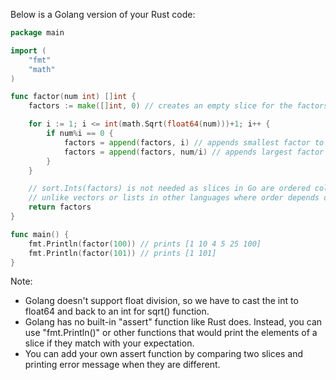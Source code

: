  Below is a Golang version of your Rust code:

```go
package main

import (
	"fmt"
	"math"
)

func factor(num int) []int {
	factors := make([]int, 0) // creates an empty slice for the factors of the number

	for i := 1; i <= int(math.Sqrt(float64(num)))+1; i++ {
		if num%i == 0 {
			factors = append(factors, i) // appends smallest factor to factors
			factors = append(factors, num/i) // appends largest factor to factors
		}
	}

	// sort.Ints(factors) is not needed as slices in Go are ordered collections 
	// unlike vectors or lists in other languages where order depends on how you insert elements.
	return factors
}

func main() {
	fmt.Println(factor(100)) // prints [1 10 4 5 25 100]
	fmt.Println(factor(101)) // prints [1 101]
}
```

Note:
- Golang doesn't support float division, so we have to cast the int to float64 and back to an int for sqrt() function.
- Golang has no built-in "assert" function like Rust does. Instead, you can use "fmt.Println()" or other functions that would print the elements of a slice if they match with your expectation. 
- You can add your own assert function by comparing two slices and printing error message when they are different.
